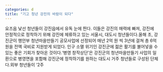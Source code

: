 ```yaml
---
categories: d
title: "기고 청년 강진의 바람이 되다"
---
```

요즈음 낯선 청년들이 강진읍에서 유독 눈에 띈다. 이들은 강진의 매력에 빠져, 강진에 안정적으로 정착하기 위해 강진에 체류하고 있는 서울시, 대도시 청년들이다.올해 초, 강진군이 행안부 청년마을만들기 공모사업에 선정되어 매년 2억 원 씩 3년에 걸쳐 총 6억 원을 전액 국비로 지원받게 되었다. 인구 소멸 위기인 강진군에 젊은 활기를 불어넣을 수 있는 좋은 기회가 찾아온 것이다.‘병영 창작상단’은 강진군의 청년마을만들기 사업의 일환으로 병영면을 포함해 강진군에 정착하기를 원하는 대도시 거주 청년들로 구성된 단체다.외부 청년들이 ‘2주